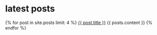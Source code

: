 # latest posts

{% for post in site.posts limit: 4  %}
<a href="{{ post.url }}">{{ post.title }}</a>
{{ posts.content }}
{% endfor %}